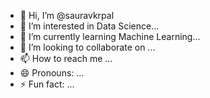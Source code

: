 - 👋 Hi, I’m @sauravkrpal
- 👀 I’m interested in Data Science...
- 🌱 I’m currently learning Machine Learning...
- 💞️ I’m looking to collaborate on ...
- 📫 How to reach me ...
- 😄 Pronouns: ...
- ⚡ Fun fact: ...

<!---
sauravkrpal/sauravkrpal is a ✨ special ✨ repository because its `README.md` (this file) appears on your GitHub profile.
You can click the Preview link to take a look at your changes.
--->
